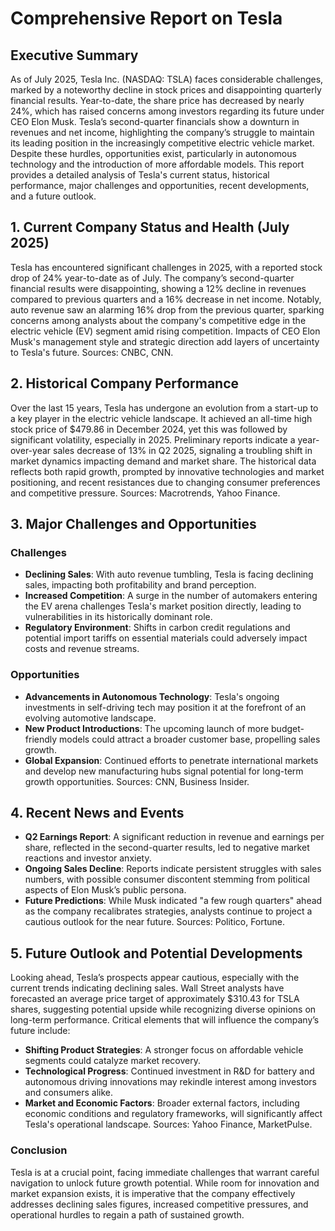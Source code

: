 # Comprehensive Report on Tesla

## Executive Summary

As of July 2025, Tesla Inc. (NASDAQ: TSLA) faces considerable challenges, marked by a noteworthy decline in stock prices and disappointing quarterly financial results. Year-to-date, the share price has decreased by nearly 24%, which has raised concerns among investors regarding its future under CEO Elon Musk. Tesla’s second-quarter financials show a downturn in revenues and net income, highlighting the company’s struggle to maintain its leading position in the increasingly competitive electric vehicle market. Despite these hurdles, opportunities exist, particularly in autonomous technology and the introduction of more affordable models. This report provides a detailed analysis of Tesla's current status, historical performance, major challenges and opportunities, recent developments, and a future outlook.

## 1. Current Company Status and Health (July 2025)

Tesla has encountered significant challenges in 2025, with a reported stock drop of 24% year-to-date as of July. The company’s second-quarter financial results were disappointing, showing a 12% decline in revenues compared to previous quarters and a 16% decrease in net income. Notably, auto revenue saw an alarming 16% drop from the previous quarter, sparking concerns among analysts about the company's competitive edge in the electric vehicle (EV) segment amid rising competition. Impacts of CEO Elon Musk's management style and strategic direction add layers of uncertainty to Tesla's future. Sources: CNBC, CNN.

## 2. Historical Company Performance

Over the last 15 years, Tesla has undergone an evolution from a start-up to a key player in the electric vehicle landscape. It achieved an all-time high stock price of $479.86 in December 2024, yet this was followed by significant volatility, especially in 2025. Preliminary reports indicate a year-over-year sales decrease of 13% in Q2 2025, signaling a troubling shift in market dynamics impacting demand and market share. The historical data reflects both rapid growth, prompted by innovative technologies and market positioning, and recent resistances due to changing consumer preferences and competitive pressure. Sources: Macrotrends, Yahoo Finance.

## 3. Major Challenges and Opportunities

### Challenges
- **Declining Sales**: With auto revenue tumbling, Tesla is facing declining sales, impacting both profitability and brand perception.
- **Increased Competition**: A surge in the number of automakers entering the EV arena challenges Tesla's market position directly, leading to vulnerabilities in its historically dominant role.
- **Regulatory Environment**: Shifts in carbon credit regulations and potential import tariffs on essential materials could adversely impact costs and revenue streams.

### Opportunities
- **Advancements in Autonomous Technology**: Tesla's ongoing investments in self-driving tech may position it at the forefront of an evolving automotive landscape.
- **New Product Introductions**: The upcoming launch of more budget-friendly models could attract a broader customer base, propelling sales growth.
- **Global Expansion**: Continued efforts to penetrate international markets and develop new manufacturing hubs signal potential for long-term growth opportunities. Sources: CNN, Business Insider.

## 4. Recent News and Events

- **Q2 Earnings Report**: A significant reduction in revenue and earnings per share, reflected in the second-quarter results, led to negative market reactions and investor anxiety.
- **Ongoing Sales Decline**: Reports indicate persistent struggles with sales numbers, with possible consumer discontent stemming from political aspects of Elon Musk’s public persona.
- **Future Predictions**: While Musk indicated "a few rough quarters" ahead as the company recalibrates strategies, analysts continue to project a cautious outlook for the near future. Sources: Politico, Fortune.

## 5. Future Outlook and Potential Developments

Looking ahead, Tesla’s prospects appear cautious, especially with the current trends indicating declining sales. Wall Street analysts have forecasted an average price target of approximately $310.43 for TSLA shares, suggesting potential upside while recognizing diverse opinions on long-term performance. Critical elements that will influence the company’s future include:
- **Shifting Product Strategies**: A stronger focus on affordable vehicle segments could catalyze market recovery.
- **Technological Progress**: Continued investment in R&D for battery and autonomous driving innovations may rekindle interest among investors and consumers alike.
- **Market and Economic Factors**: Broader external factors, including economic conditions and regulatory frameworks, will significantly affect Tesla's operational landscape. Sources: Yahoo Finance, MarketPulse.

### Conclusion

Tesla is at a crucial point, facing immediate challenges that warrant careful navigation to unlock future growth potential. While room for innovation and market expansion exists, it is imperative that the company effectively addresses declining sales figures, increased competitive pressures, and operational hurdles to regain a path of sustained growth.
